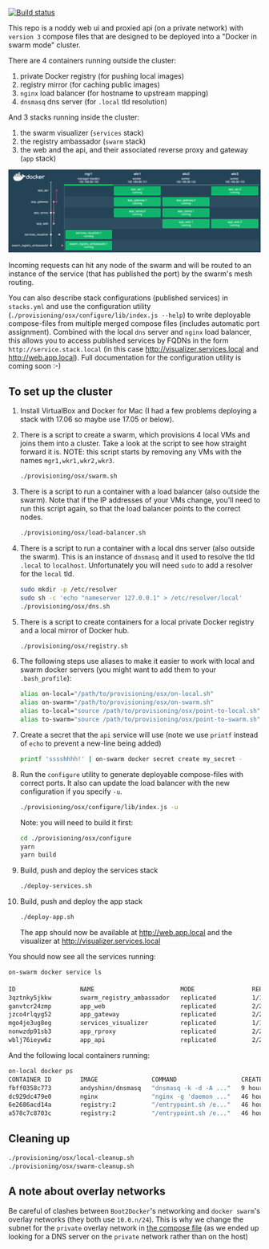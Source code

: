 [![Build status](https://badge.buildkite.com/5d85736c5c70e3acecf5dc048195b85754df59febb84ddd824.svg?branch=master)](https://buildkite.com/red-badger-1/stack)

This repo is a noddy web ui and proxied api (on a private network) with `version 3` compose files that are designed to be deployed into a "Docker in swarm mode" cluster.

There are 4 containers running outside the cluster:
  1. private Docker registry (for pushing local images)
  1. registry mirror (for caching public images)
  1. `nginx` load balancer (for hostname to upstream mapping)
  1. `dnsmasq` dns server (for `.local` tld resolution)

And 3 stacks running inside the cluster:
  1. the swarm visualizer (`services` stack)
  1. the registry ambassador (`swarm` stack)
  1. the web and the api, and their associated reverse proxy and gateway (`app` stack)

![Swarm Visualizer](doc/visualizer.png)

Incoming requests can hit any node of the swarm and will be routed to an instance of the service (that has published the port) by the swarm's mesh routing.

You can also describe stack configurations (published services) in `stacks.yml` and use the configuration utility (`./provisioning/osx/configure/lib/index.js --help`) to write deployable compose-files from multiple merged compose files (includes automatic port assignment). Combined with the local `dns` server and `nginx` load balancer, this allows you to access published services by FQDNs in the form `http://service.stack.local` (in this case http://visualizer.services.local and http://web.app.local). Full documentation for the configuration utility is coming soon :-)

## To set up the cluster
1.  Install VirtualBox and Docker for Mac (I had a few problems deploying a stack with 17.06 so maybe use 17.05 or below).

1.  There is a script to create a swarm, which provisions 4 local VMs and joins them into a cluster. Take a look at the script to see how straight forward it is. NOTE: this script starts by removing any VMs with the names `mgr1,wkr1,wkr2,wkr3`.

    ```bash
    ./provisioning/osx/swarm.sh
    ```

1.  There is a script to run a container with a load balancer (also outside the swarm). Note that if the IP addresses of your VMs change, you'll need to run this script again, so that the load balancer points to the correct nodes.

    ```sh
    ./provisioning/osx/load-balancer.sh
    ```
1.  There is a script to run a container with a local dns server (also outside the swarm). This is an instance of `dnsmasq` and it used to resolve the tld `.local` to `localhost`. Unfortunately you will need `sudo` to add a resolver for the `local` tld.

    ```sh
    sudo mkdir -p /etc/resolver
    sudo sh -c 'echo "nameserver 127.0.0.1" > /etc/resolver/local'
    ./provisioning/osx/dns.sh
    ```
1.  There is a script to create containers for a local private Docker registry and a local mirror of Docker hub.

    ```sh
    ./provisioning/osx/registry.sh
    ```

1. The following steps use aliases to make it easier to work with local and swarm docker servers (you might want to add them to your `.bash_profile`):

    ```sh
    alias on-local="/path/to/provisioning/osx/on-local.sh"
    alias on-swarm="/path/to/provisioning/osx/on-swarm.sh"
    alias to-local="source /path/to/provisioning/osx/point-to-local.sh"
    alias to-swarm="source /path/to/provisioning/osx/point-to-swarm.sh"
    ```

1.  Create a secret that the `api` service will use (note we use `printf` instead of `echo` to prevent a new-line being added)

    ```sh
    printf 'sssshhhh!' | on-swarm docker secret create my_secret -
    ```

1.  Run the `configure` utility to generate deployable compose-files with correct ports. It also can update the load balancer with the new configuration if you specify `-u`.

    ```sh
    ./provisioning/osx/configure/lib/index.js -u
    ```

    Note: you will need to build it first:

    ```sh
    cd ./provisioning/osx/configure
    yarn
    yarn build
    ```

1.  Build, push and deploy the services stack

    ```sh
    ./deploy-services.sh
    ```

1.  Build, push and deploy the app stack

    ```sh
    ./deploy-app.sh
    ```

    The app should now be available at http://web.app.local and the visualizer at http://visualizer.services.local

You should now see all the services running:

```sh
on-swarm docker service ls

ID                  NAME                        MODE                REPLICAS            IMAGE                              PORTS
3qztnky5jkkw        swarm_registry_ambassador   replicated          1/1                 svendowideit/ambassador:latest     *:5000->5000/tcp
ganvtcr24zmp        app_web                     replicated          2/2                 localhost:5000/web:latest
jzco4rlqyg52        app_gateway                 replicated          2/2                 localhost:5000/proxy:latest
mgo4je3ug8eg        services_visualizer         replicated          1/1                 charypar/swarm-dashboard:latest    *:8000->3000/tcp
nonwzdp91sb3        app_rproxy                  replicated          2/2                 localhost:5000/app_rproxy:latest   *:8001->3000/tcp
wblj76ieyw6z        app_api                     replicated          2/2                 localhost:5000/api:latest
```

And the following local containers running:

```sh
on-local docker ps
CONTAINER ID        IMAGE               COMMAND                  CREATED             STATUS              PORTS                                    NAMES
fbff0358c773        andyshinn/dnsmasq   "dnsmasq -k -d -A ..."   9 hours ago         Up 9 hours          0.0.0.0:53->53/tcp, 0.0.0.0:53->53/udp   dns_dns_1
dc929dc479e0        nginx               "nginx -g 'daemon ..."   46 hours ago        Up 46 hours         0.0.0.0:80->80/tcp                       loadbalancer_load_balancer_1
6e2686acd14a        registry:2          "/entrypoint.sh /e..."   46 hours ago        Up 46 hours         0.0.0.0:5001->5000/tcp                   registry_registry-mirror_1
a578c7c8703c        registry:2          "/entrypoint.sh /e..."   46 hours ago        Up 46 hours         0.0.0.0:5000->5000/tcp                   registry_registry_1
```

## Cleaning up

```sh
./provisioning/osx/local-cleanup.sh
./provisioning/osx/swarm-cleanup.sh
```

A note about overlay networks
-----

Be careful of clashes between `Boot2Docker`'s networking and `docker swarm`'s overlay networks
(they both use `10.0.n/24`). This is why we change the subnet for the `private` overlay network in
[the compose file](./app.yml) (as we ended up looking for a DNS server on the
`private` network rather than on the host)
